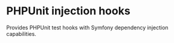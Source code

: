# PHPUnit injection hooks

Provides PHPUnit test hooks with Symfony dependency injection capabilities.

